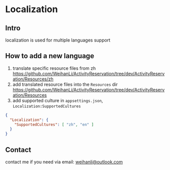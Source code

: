 # Localization

## Intro

localization is used for multiple languages support

## How to add a new language

1. translate specific resource files from zh <https://github.com/WeihanLi/ActivityReservation/tree/dev/ActivityReservation/Resources/zh>
2. add translated resource files into the `Resources` dir <https://github.com/WeihanLi/ActivityReservation/tree/dev/ActivityReservation/Resources>
3. add supported culture in `appsettings.json`, `Localization:SupportedCultures`

``` json
{
  "Localization": {
    "SupportedCultures": [ "zh", "en" ]
  }
}
```

## Contact

contact me if you need via email: <weihanli@outlook.com>
